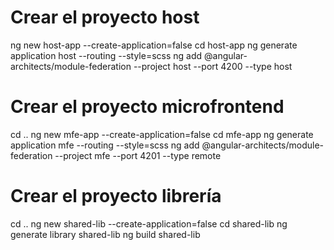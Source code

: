 # Crear el proyecto host
ng new host-app --create-application=false
cd host-app
ng generate application host --routing --style=scss
ng add @angular-architects/module-federation --project host --port 4200 --type host

# Crear el proyecto microfrontend
cd ..
ng new mfe-app --create-application=false
cd mfe-app
ng generate application mfe --routing --style=scss
ng add @angular-architects/module-federation --project mfe --port 4201 --type remote

# Crear el proyecto librería
cd ..
ng new shared-lib --create-application=false
cd shared-lib
ng generate library shared-lib
ng build shared-lib
